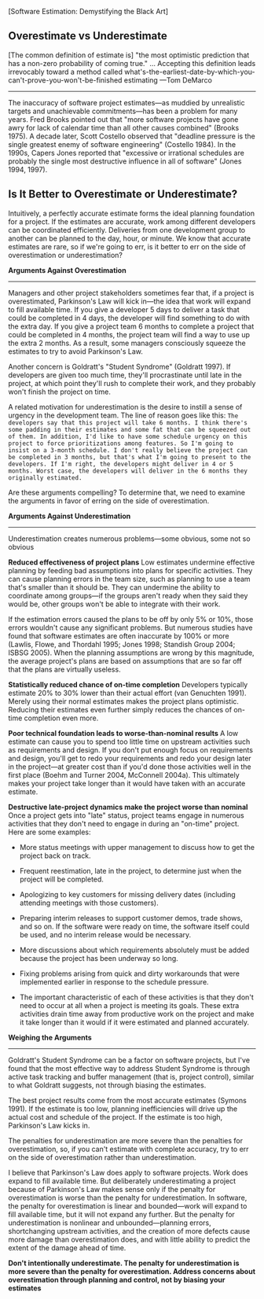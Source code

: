 [Software Estimation: Demystifying the Black Art]

Overestimate vs Underestimate 
---

[The common definition of estimate is] "the most optimistic prediction that has a non-zero probability of coming true." … Accepting this definition leads irrevocably toward a method called what's-the-earliest-date-by-which-you-can't-prove-you-won't-be-finished estimating
—Tom DeMarco 

---

The inaccuracy of software project estimates—as muddied by unrealistic targets and unachievable commitments—has been a problem for many years. Fred Brooks pointed out that "more software projects have gone awry for lack of calendar time than all other causes combined" (Brooks 1975). A decade later, Scott Costello observed that "deadline pressure is the single greatest enemy of software engineering" (Costello 1984). In the 1990s, Capers Jones reported that "excessive or irrational schedules are probably the single most destructive influence in all of software" (Jones 1994, 1997).


Is It Better to Overestimate or Underestimate?
---

Intuitively, a perfectly accurate estimate forms the ideal planning foundation for a project. If the estimates are accurate, work among different developers can be coordinated efficiently. Deliveries from one development group to another can be planned to the day, hour, or minute. We know that accurate estimates are rare, so if we're going to err, is it better to err on the side of overestimation or underestimation?

**Arguments Against Overestimation**

---

Managers and other project stakeholders sometimes fear that, if a project is overestimated, Parkinson's Law will kick in—the idea that work will expand to fill available time. If you give a developer 5 days to deliver a task that could be completed in 4 days, the developer will find something to do with the extra day. If you give a project team 6 months to complete a project that could be completed in 4 months, the project team will find a way to use up the extra 2 months. As a result, some managers consciously squeeze the estimates to try to avoid Parkinson's Law.

Another concern is Goldratt's "Student Syndrome" (Goldratt 1997). If developers are given too much time, they'll procrastinate until late in the project, at which point they'll rush to complete their work, and they probably won't finish the project on time.

A related motivation for underestimation is the desire to instill a sense of urgency in the development team. The line of reason goes like this:
``The developers say that this project will take 6 months. I think there's some padding in their estimates and some fat that can be squeezed out of them. In addition, I'd like to have some schedule urgency on this project to force prioritizations among features. So I'm going to insist on a 3-month schedule. I don't really believe the project can be completed in 3 months, but that's what I'm going to present to the developers. If I'm right, the developers might deliver in 4 or 5 months. Worst case, the developers will deliver in the 6 months they originally estimated. ``

Are these arguments compelling? To determine that, we need to examine the arguments in favor of erring on the side of overestimation.

**Arguments Against Underestimation**

---

Underestimation creates numerous problems—some obvious, some not so obvious

**Reduced effectiveness of project plans** Low estimates undermine effective planning by feeding bad assumptions into plans for specific activities. They can cause planning errors in the team size, such as planning to use a team that's smaller than it should be. They can undermine the ability to coordinate among groups—if the groups aren't ready when they said they would be, other groups won't be able to integrate with their work.

If the estimation errors caused the plans to be off by only 5% or 10%, those errors wouldn't cause any significant problems. But numerous studies have found that software estimates are often inaccurate by 100% or more (Lawlis, Flowe, and Thordahl 1995; Jones 1998; Standish Group 2004; ISBSG 2005). When the planning assumptions are wrong by this magnitude, the average project's plans are based on assumptions that are so far off that the plans are virtually useless.

**Statistically reduced chance of on-time completion** Developers typically estimate 20% to 30% lower than their actual effort (van Genuchten 1991). Merely using their normal estimates makes the project plans optimistic. Reducing their estimates even further simply reduces the chances of on-time completion even more.

**Poor technical foundation leads to worse-than-nominal results** A low estimate can cause you to spend too little time on upstream activities such as requirements and design. If you don't put enough focus on requirements and design, you'll get to redo your requirements and redo your design later in the project—at greater cost than if you'd done those activities well in the first place (Boehm and Turner 2004, McConnell 2004a). This ultimately makes your project take longer than it would have taken with an accurate estimate.

**Destructive late-project dynamics make the project worse than nominal** Once a project gets into "late" status, project teams engage in numerous activities that they don't need to engage in during an "on-time" project. Here are some examples:

 - More status meetings with upper management to discuss how to get the project back on track.

- Frequent reestimation, late in the project, to determine just when the project will be completed.

- Apologizing to key customers for missing delivery dates (including attending meetings with those customers).

- Preparing interim releases to support customer demos, trade shows, and so on. If the software were ready on time, the software itself could be used, and no interim release would be necessary.

- More discussions about which requirements absolutely must be added because the project has been underway so long.

- Fixing problems arising from quick and dirty workarounds that were implemented earlier in response to the schedule pressure.

- The important characteristic of each of these activities is that they don't need to occur at all when a project is meeting its goals. These extra activities drain time away from productive work on the project and make it take longer than it would if it were estimated and planned accurately.

**Weighing the Arguments**

---

Goldratt's Student Syndrome can be a factor on software projects, but I've found that the most effective way to address Student Syndrome is through active task tracking and buffer management (that is, project control), similar to what Goldratt suggests, not through biasing the estimates.

The best project results come from the most accurate estimates (Symons 1991). If the estimate is too low, planning inefficiencies will drive up the actual cost and schedule of the project. If the estimate is too high, Parkinson's Law kicks in.

The penalties for underestimation are more severe than the penalties for overestimation, so, if you can't estimate with complete accuracy, try to err on the side of overestimation rather than underestimation.

I believe that Parkinson's Law does apply to software projects. Work does expand to fill available time. But deliberately underestimating a project because of Parkinson's Law makes sense only if the penalty for overestimation is worse than the penalty for underestimation. In software, the penalty for overestimation is linear and bounded—work will expand to fill available time, but it will not expand any further. But the penalty for underestimation is nonlinear and unbounded—planning errors, shortchanging upstream activities, and the creation of more defects cause more damage than overestimation does, and with little ability to predict the extent of the damage ahead of time.

**Don't intentionally underestimate. The penalty for underestimation is more severe than the penalty for overestimation. Address concerns about overestimation through planning and control, not by biasing your estimates**

